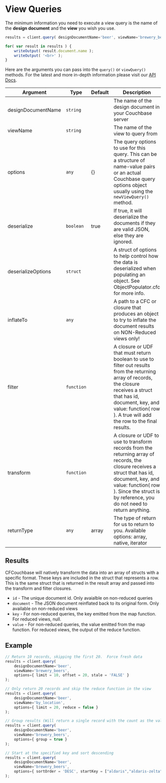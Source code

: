 # View Queries

The minimum information you need to execute a view query is the name of the **design document** and the **view** you wish you use.

```js
results = client.query( designDocumentName='beer', viewName='brewery_beers' );

for( var result in results ) {
	writeOutput( result.document.name );
	writeOutput( '<br>' );
}
```

Here are the arguments you can pass into the `query()` or `viewQuery()` methods.  For the latest and more in-depth information please visit our [API Docs](http://apidocs.ortussolutions.com/cfcouchbase/2.0.0).

| Argument | Type | Default | Description |
| -- | -- | -- | -- |
| designDocumentName | `string`   |       | The name of the design document in your Couchbase server |
| viewName           | `string`   |       | The name of the view to query from |
| options            | `any`      | {}    | The query options to use for this query. This can be a structure of name-value pairs or an actual Couchbase query options object usually using the `newViewQuery()` method. |
| deserialize        | `boolean`  | true  | If true, it will deserialize the documents if they are valid JSON, else they are ignored. |
| deserializeOptions | `struct`   |       | A struct of options to help control how the data is deserialized when populating an object. See ObjectPopulator.cfc for more info. |
| inflateTo          | `any`      |       | A path to a CFC or closure that produces an object to try to inflate the document results on NON-Reduced views only! |
| filter             | `function` |       | A closure or UDF that must return boolean to use to filter out results from the returning array of records, the closure receives a struct that has id, document, key, and value: function( row ). A true will add the row to the final results. |
| transform          | `function` |       | A closure or UDF to use to transform records from the returning array of records, the closure receives a struct that has id, document, key, and value: function( row ). Since the struct is by reference, you do not need to return anything. |
| returnType         | `any`      | array | The type of return for us to return to you. Available options: array, native, iterator  |

## Results

CFCouchbase will natively transform the data into an array of structs with a specific format. These keys are included in the struct that represents a row. This is the same struct that is returned in the result array and passed into the transform and filter closures.

* `id` - The unique document id. Only avaialble on non-reduced queries
* `document` - The JSON document reinflated back to its original form. Only available on non-reduced views
* `key` - For non-reduced queries, the key emitted from the map function. For reduced views, null.
* `value` - For non-reduced queries, the value emitted from the map function. For reduced views, the output of the reduce function.

## Example

```js
// Return 10 records, skipping the first 20.  Force fresh data
results = client.query( 
	designDocumentName='beer', 
	viewName='brewery_beers', 
	options={ limit = 10, offset = 20, stale = 'FALSE' } 
);

// Only return 20 records and skip the reduce function in the view
results = client.query( 
	designDocumentName='beer', 
	viewName='by_location', 
	options={ limit = 20, reduce = false } 
);

// Group results (Will return a single record with the count as the value)
results = client.query( 
	designDocumentName='beer', 
	viewName='brewery_beers', 
	options={ group = true } 
);

// Start at the specified key and sort descending 
results = client.query( 
	designDocumentName='beer', 
	viewName='brewery_beers', 
	options={ sortOrder = 'DESC', startKey = ["aldaris","aldaris-zelta"] } 
);
```
